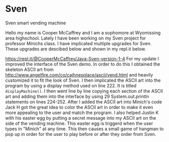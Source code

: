 # Sven
Sven smart vending machine 

Hello my name is Cooper McCaffrey and I am a sophomore at Wyomissing area highschool. Lately I have been working on my Sven project for professor Minichs class. I have implicated multiple upgrades for Sven. These upgrades are descibed below and shown in my repl.it below.

https://repl.it/@CooperMcCaffrey/Java-Sven-version-1-4
For my update I improved the interface of the Sven demo. In order to do this I obtained the skeleton ASCII art from http://www.angelfire.com/co/cajhnesplace/ascii/vend.html and heavily customized it to fit the look of Sven. I then implicated the ASCII art into the program by using a display method used on line 222. It is titled ```displayMachine()```. I then went line by line copying each section of the ASCII art and adding them into the interface by using 29 System.out.println statements on lines 224-252. After I added the ASCII art into Minich's code Jack H got the great idea to color the ASCII art in order to make it even more appealing to the user and match the program. I also helped Justin K with his easter egg by putting a secret message into my ASCII art on the side of the vending machine. This easter egg is triggerd when the user types in "Minich" at any time. This then causes a small game of hangman to pop up in order for the user to play before or after they order from Sven. 
